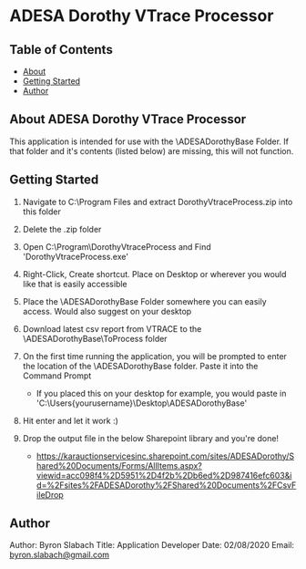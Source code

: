 # ADESA Dorothy VTrace Processor

## Table of Contents

- [About](#about)
- [Getting Started](#getting_started)
- [Author](#author)

## About <a name = "about">ADESA Dorothy VTrace Processor</a>

This application is intended for use with the \ADESADorothyBase Folder. If that folder and it's contents (listed below) are missing, this will not function.

## Getting Started <a name = "getting_started"></a>

1. Navigate to C:\Program Files and extract DorothyVtraceProcess.zip into this folder
2. Delete the .zip folder
3. Open C:\Program\DorothyVtraceProcess and Find 'DorothyVtraceProcess.exe'
4. Right-Click, Create shortcut. Place on Desktop or wherever you would like that is easily accessible
5. Place the \ADESADorothyBase Folder somewhere you can easily access. Would also suggest on your desktop

6. Download latest csv report from VTRACE to the \ADESADorothyBase\ToProcess folder
7. On the first time running the application, you will be prompted to enter the location of the \ADESADorothyBase folder. Paste it into the Command Prompt
    - If you placed this on your desktop for example, you would paste in 'C:\Users\{yourusername}\Desktop\ADESADorothyBase'
8. Hit enter and let it work :) 

9. Drop the output file in the below Sharepoint library and you're done!
    - https://karauctionservicesinc.sharepoint.com/sites/ADESADorothy/Shared%20Documents/Forms/AllItems.aspx?viewid=acc098f4%2D5951%2D4f2b%2Db6ed%2D987416efc603&id=%2Fsites%2FADESADorothy%2FShared%20Documents%2FCsvFileDrop

## Author <a name = "author"></a>

Author: Byron Slabach
Title:  Application Developer
Date:   02/08/2020
Email:  byron.slabach@gmail.com
